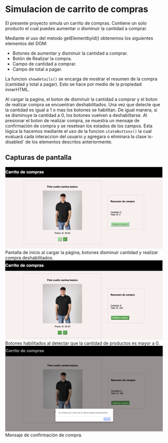 # Simulacion de carrito de compras

El presente proyecto simula un carrito de compras. Contiene un solo producto el cual puedes aumentar o disminuir la cantidad a comprar.

Mediante el uso del metodo getElementbyId() obtenemos los siguientes elementos del DOM:
- Botones de aumentar y disminuir la cantidad a comprar.
- Botón de Realizar la compra.
- Campo de cantidad a comprar.
- Campo de total a pagar.

La funcion `showdetails()` se encarga de mostrar el resumen de la compra (cantidad y total a pagar). Esto se hace por medio de la propiedad innerHTML.

Al cargar la pagina, el boton de disminuir la cantidad a comprar y el boton de realizar compra se encuentran deshabilitados. Una vez que detecte que la cantidad es igual a 1 o mas los botones se habilitan. De igual manera, si se disminuye la cantidad a 0, los botones vuelven a deshabiltarse. Al presionar el boton de realizar compra, se muestra un mensaje de confirmación de compra y se resetean los estados de los campos.
Esta lógica la hacemos mediante el uso de la funcion `stateButtons()` la cual evaluará cada interaccion del usuario y agregara o eliminara la clase ìs-disabled` de los elementos descritos anteriormente.

## Capturas de pantalla
<img src="./img/src-readme/inicio.png" alt="Captura de pantalla de inicio">
Pantalla de inicio al cargar la página, botones disminuir cantidad y realizar compra deshabilitados.

<img src="./img/src-readme/agregando-prods.png" alt="Captura de pantalla agregando cantidad a comprar">
Botones habilitados al detectar que la cantidad de productos es mayor a 0.

<img src="./img/src-readme/compra-realizada.png" alt="Captura de pantalla mensaje al realizar compra">
Mensaje de confirmación de compra.





